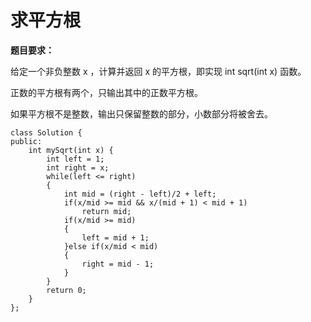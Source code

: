 # 求平方根

**题目要求：**

给定一个非负整数 x ，计算并返回 x 的平方根，即实现 int sqrt(int x) 函数。

正数的平方根有两个，只输出其中的正数平方根。

如果平方根不是整数，输出只保留整数的部分，小数部分将被舍去。

```
class Solution {
public:
    int mySqrt(int x) {
        int left = 1;
        int right = x;
        while(left <= right)
        {
            int mid = (right - left)/2 + left;
            if(x/mid >= mid && x/(mid + 1) < mid + 1)
                return mid;
            if(x/mid >= mid)
            {
                left = mid + 1;
            }else if(x/mid < mid)
            {
                right = mid - 1;
            }
        }
        return 0;
    }
};
```

